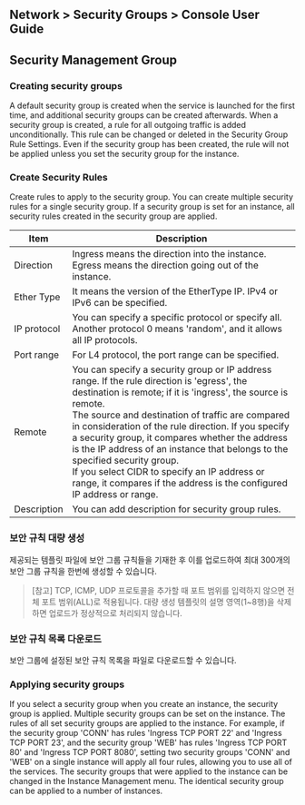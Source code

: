 ## Network > Security Groups > Console User Guide

## Security Management Group

### Creating security groups
A default security group is created when the service is launched for the first time, and additional security groups can be created afterwards.
When a security group is created, a rule for all outgoing traffic is added unconditionally. This rule can be changed or deleted in the Security Group Rule Settings.
Even if the security group has been created, the rule will not be applied unless you set the security group for the instance.


### Create Security Rules
Create rules to apply to the security group. You can create multiple security rules for a single security group. If a security group is set for an instance, all security rules created in the security group are applied.

| Item        | Description                                                         |
| ----------- | ------------------------------------------------------------ |
| Direction        | Ingress means the direction into the instance. Egress means the direction going out of the instance. |
| Ether Type  | It means the version of the EtherType IP. IPv4 or IPv6 can be specified. |
| IP protocol | You can specify a specific protocol or specify all. Another protocol 0 means 'random', and it allows all IP protocols.       |
| Port range   | For L4 protocol, the port range can be specified.         |
| Remote        | You can specify a security group or IP address range. If the rule direction is 'egress', the destination is remote; if it is 'ingress', the source is remote. <br>The source and destination of traffic are compared in consideration of the rule direction. If you specify a security group, it compares whether the address is the IP address of an instance that belongs to the specified security group. <br>If you select CIDR to specify an IP address or range, it compares if the address is the configured IP address or range. |
| Description        | You can add description for security group rules.          |

### 보안 규칙 대량 생성
제공되는 템플릿 파일에 보안 그룹 규칙들을 기재한 후 이를 업로드하여 최대 300개의 보안 그룹 규칙을 한번에 생성할 수 있습니다.

> [참고]
> TCP, ICMP, UDP 프로토콜을 추가할 때 포트 범위를 입력하지 않으면 전체 포트 범위(ALL)로 적용됩니다.
> 대량 생성 템플릿의 설명 영역(1~8행)을 삭제하면 업로드가 정상적으로 처리되지 않습니다.

### 보안 규칙 목록 다운로드
보안 그룹에 설정된 보안 규칙 목록을 파일로 다운로드할 수 있습니다.

### Applying security groups
If you select a security group when you create an instance, the security group is applied. Multiple security groups can be set on the instance. The rules of all set security groups are applied to the instance.
For example, if the security group 'CONN' has rules 'Ingress TCP PORT 22' and 'Ingress TCP PORT 23', and the security group 'WEB' has rules 'Ingress TCP PORT 80' and 'Ingress TCP PORT 8080', setting two security groups 'CONN' and 'WEB' on a single instance will apply all four rules, allowing you to use all of the services.
The security groups that were applied to the instance can be changed in the Instance Management menu. The identical security group can be applied to a number of instances. 

